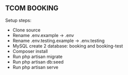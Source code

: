## TCOM BOOKING

Setup steps:

- Clone source
- Rename .env.example -> .env
- Rename .env.testing.example -> .env.testing
- MySQL create 2 database: booking and booking-test
- Composer install
- Run php artisan migrate
- Run php artisan db:seed
- Run php artisan serve